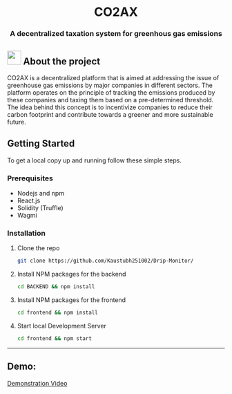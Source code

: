 <h1 align="center">CO2AX</h1>
<h3 align="center"> A decentralized taxation system for greenhous gas emissions</h3>

## <img src="https://openclipart.org/download/307315/1538154643.svg" width="32" height="32"> About the project

CO2AX is a decentralized platform that is aimed at addressing the issue of greenhouse gas emissions by major companies in different sectors. The platform operates on the principle of tracking the emissions produced by these companies and taxing them based on a pre-determined threshold. The idea behind this concept is to incentivize companies to reduce their carbon footprint and contribute towards a greener and more sustainable future.

## Getting Started

To get a local copy up and running follow these simple steps.

### Prerequisites
* Nodejs and npm
* React.js
* Solidity (Truffle)
* Wagmi

### Installation

1. Clone the repo
   ```sh
   git clone https://github.com/Kaustubh251002/Drip-Monitor/
   ```
2. Install NPM packages for the backend
   ```sh
   cd BACKEND && npm install
   ```
   
3. Install NPM packages for the frontend
   ```sh
   cd frontend && npm install
   ```
   
4. Start local Development Server
   ```sh
   cd frontend && npm start
   ```

<hr />

## Demo:
<a href="https://drive.google.com/file/d/1cL_76bLZAlOKhztEXwn8BN6EDUYlZWxG/view?usp=share_link">Demonstration Video</a>

